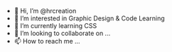 - 👋 Hi, I’m @hrcreation
- 👀 I’m interested in Graphic Design & Code Learning
- 🌱 I’m currently learning CSS
- 💞️ I’m looking to collaborate on ...
- 📫 How to reach me ...

<!---
hrcreation/hrcreation is a ✨ special ✨ repository because its `README.md` (this file) appears on your GitHub profile.
You can click the Preview link to take a look at your changes.
--->
